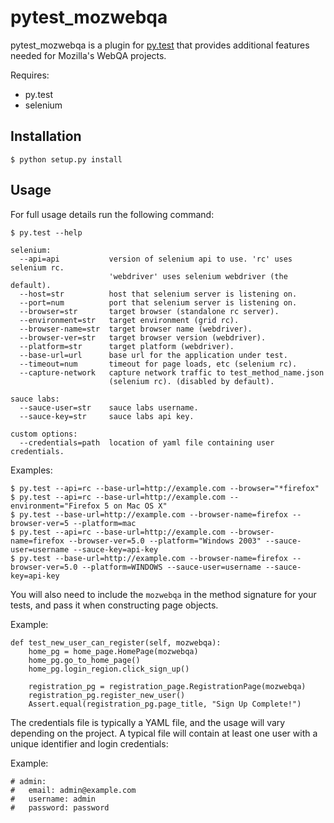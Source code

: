 pytest_mozwebqa
===============

pytest_mozwebqa is a plugin for [py.test](http://pytest.org/) that provides additional features needed for Mozilla's WebQA projects.

Requires:

  * py.test
  * selenium

Installation
------------

    $ python setup.py install

Usage
-----

For full usage details run the following command:

    $ py.test --help

    selenium:
      --api=api           version of selenium api to use. 'rc' uses selenium rc.
                          'webdriver' uses selenium webdriver (the default).
      --host=str          host that selenium server is listening on.
      --port=num          port that selenium server is listening on.
      --browser=str       target browser (standalone rc server).
      --environment=str   target environment (grid rc).
      --browser-name=str  target browser name (webdriver).
      --browser-ver=str   target browser version (webdriver).
      --platform=str      target platform (webdriver).
      --base-url=url      base url for the application under test.
      --timeout=num       timeout for page loads, etc (selenium rc).
      --capture-network   capture network traffic to test_method_name.json
                          (selenium rc). (disabled by default).

    sauce labs:
      --sauce-user=str    sauce labs username.
      --sauce-key=str     sauce labs api key.

    custom options:
      --credentials=path  location of yaml file containing user credentials.

Examples:

    $ py.test --api=rc --base-url=http://example.com --browser="*firefox"
    $ py.test --api=rc --base-url=http://example.com --environment="Firefox 5 on Mac OS X"
    $ py.test --base-url=http://example.com --browser-name=firefox --browser-ver=5 --platform=mac
    $ py.test --api=rc --base-url=http://example.com --browser-name=firefox --browser-ver=5.0 --platform="Windows 2003" --sauce-user=username --sauce-key=api-key
    $ py.test --base-url=http://example.com --browser-name=firefox --browser-ver=5.0 --platform=WINDOWS --sauce-user=username --sauce-key=api-key

You will also need to include the `mozwebqa` in the method signature for your tests, and pass it when constructing page objects.

Example:

    def test_new_user_can_register(self, mozwebqa):
        home_pg = home_page.HomePage(mozwebqa)
        home_pg.go_to_home_page()
        home_pg.login_region.click_sign_up()

        registration_pg = registration_page.RegistrationPage(mozwebqa)
        registration_pg.register_new_user()
        Assert.equal(registration_pg.page_title, "Sign Up Complete!")

The credentials file is typically a YAML file, and the usage will vary depending on the project. A typical file will contain at least one user with a unique identifier and login credentials:

Example:

    # admin:
    #   email: admin@example.com
    #   username: admin
    #   password: password
